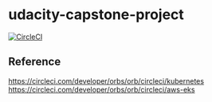# udacity-capstone-project

[![CircleCI](https://circleci.com/gh/sisihlia/udacity-capstone-project.svg?style=svg)](https://circleci.com/gh/sisihlia/udacity-capstone-project)


## Reference
https://circleci.com/developer/orbs/orb/circleci/kubernetes
https://circleci.com/developer/orbs/orb/circleci/aws-eks

